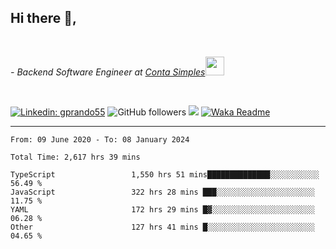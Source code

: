 <h2>Hi there  👋,</h2> </br>

<p><em>- Backend Software Engineer at <a href="https://contasimples.com">Conta Simples</a><img src="https://media.giphy.com/media/WUlplcMpOCEmTGBtBW/giphy.gif" width="30"> 
</em></p></br>


[![Linkedin: gprando55](https://img.shields.io/badge/-gprando55-blue?style=flat-square&logo=Linkedin&logoColor=white&link=https://www.linkedin.com/in/prandogabriel/)](https://www.linkedin.com/in/prandogabriel)
![GitHub followers](https://img.shields.io/github/followers/prandogabriel?label=Follow&style=social)
![](https://visitor-badge.glitch.me/badge?page_id=prandogabriel.prandogabriel)
[![Waka Readme](https://github.com/prandogabriel/prandogabriel/actions/workflows/update-stats.yml.yml/badge.svg)](https://github.com/prandogabriel/prandogabriel/actions/workflows/update-stats.yml.yml)

---

<!--START_SECTION:waka-->

```golang
From: 09 June 2020 - To: 08 January 2024

Total Time: 2,617 hrs 39 mins

TypeScript                 1,550 hrs 51 mins██████████████░░░░░░░░░░░   56.49 %
JavaScript                 322 hrs 28 mins ███░░░░░░░░░░░░░░░░░░░░░░   11.75 %
YAML                       172 hrs 29 mins █▓░░░░░░░░░░░░░░░░░░░░░░░   06.28 %
Other                      127 hrs 41 mins █░░░░░░░░░░░░░░░░░░░░░░░░   04.65 %
```

<!--END_SECTION:waka-->
